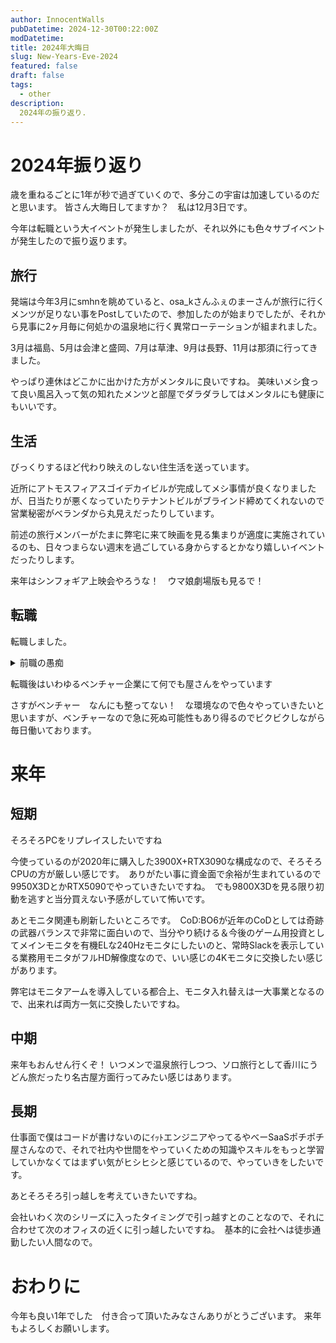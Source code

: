 ```yaml
---
author: InnocentWalls
pubDatetime: 2024-12-30T00:22:00Z
modDatetime: 
title: 2024年大晦日
slug: New-Years-Eve-2024
featured: false
draft: false
tags:
  - other
description:
  2024年の振り返り.
---
```


# 2024年振り返り

歳を重ねるごとに1年が秒で過ぎていくので、多分この宇宙は加速しているのだと思います。
皆さん大晦日してますか？　私は12月3日です。

今年は転職という大イベントが発生しましたが、それ以外にも色々サブイベントが発生したので振り返ります。

## 旅行

発端は今年3月にsmhnを眺めていると、osa_kさんふぇのまーさんが旅行に行くメンツが足りない事をPostしていたので、参加したのが始まりでしたが、それから見事に2ヶ月毎に何処かの温泉地に行く異常ローテーションが組まれました。

3月は福島、5月は会津と盛岡、7月は草津、9月は長野、11月は那須に行ってきました。

やっぱり連休はどこかに出かけた方がメンタルに良いですね。
美味いメシ食って良い風呂入って気の知れたメンツと部屋でダラダラしてはメンタルにも健康にもいいです。


## 生活

びっくりするほど代わり映えのしない住生活を送っています。

近所にアトモスフィアスゴイデカイビルが完成してメシ事情が良くなりましたが、日当たりが悪くなっていたりテナントビルがブラインド締めてくれないので営業秘密がベランダから丸見えだったりしています。

前述の旅行メンバーがたまに弊宅に来て映画を見る集まりが適度に実施されているのも、日々つまらない週末を過ごしている身からするとかなり嬉しいイベントだったりします。

来年はシンフォギア上映会やろうな！　ウマ娘劇場版も見るで！

## 転職

転職しました。

<details><summary>前職の愚痴</summary><div>


前職は直属の上司＆ｼｬｯﾁｮの3人4脚でやらせていただいており、ｼｬｯﾁｮとの関係は良好でしたが、上司にあたるパーソンから教わることはもう無いかなーと思っていたのと、その上司から「当分給料は上がらないからね＾＾」って評価面談の時に言われたのが愛想を尽かした分水嶺でしたね。

たぶん上司の意図としては、僕が入社当時から色々成果を出して初年度から異例の昇給をしてたので、一旦落ち着かせる意味で言いたかったのだと思いますが、その言葉を受け取る側に立つことが出来ないんじゃ、そんな上司のもとで今後も働くのは無理だと思った次第です。

あと純粋に上司として/社会人としての能力低かったし

部下が同じ場所にいるのに電話やチャットでヒス撒き散らかすのは普通にヤベーよお前
</div></details>


転職後はいわゆるベンチャー企業にて何でも屋さんをやっています

さすがベンチャー　なんにも整ってない！　な環境なので色々やっていきたいと思いますが、ベンチャーなので急に死ぬ可能性もあり得るのでビクビクしながら毎日働いております。

# 来年

## 短期

そろそろPCをリプレイスしたいですね

今使っているのが2020年に購入した3900X+RTX3090な構成なので、そろそろCPUの方が厳しい感じです。　ありがたい事に資金面で余裕が生まれているので9950X3DとかRTX5090でやっていきたいですね。　でも9800X3Dを見る限り初動を逃すと当分買えない予感がしていて怖いです。

あとモニタ関連も刷新したいところです。　CoD:BO6が近年のCoDとしては奇跡の武器バランスで非常に面白いので、当分やり続ける＆今後のゲーム用投資としてメインモニタを有機ELな240Hzモニタにしたいのと、常時Slackを表示している業務用モニタがフルHD解像度なので、いい感じの4Kモニタに交換したい感じがあります。

弊宅はモニタアームを導入している都合上、モニタ入れ替えは一大事業となるので、出来れば両方一気に交換したいですね。

## 中期

来年もおんせん行くぞ！
いつメンで温泉旅行しつつ、ソロ旅行として香川にうどん旅だったり名古屋方面行ってみたい感じはあります。

## 長期

仕事面で僕はコードが書けないのにｲｯﾄエンジニアやってるやべーSaaSポチポチ屋さんなので、それで社内や世間をやっていくための知識やスキルをもっと学習していかなくてはまずい気がヒシヒシと感じているので、やっていきをしたいです。

あとそろそろ引っ越しを考えていきたいですね。

会社いわく次のシリーズに入ったタイミングで引っ越すとのことなので、それに合わせて次のオフィスの近くに引っ越したいですね。　基本的に会社へは徒歩通勤したい人間なので。


# おわりに

今年も良い1年でした　付き合って頂いたみなさんありがとうございます。
来年もよろしくお願いします。